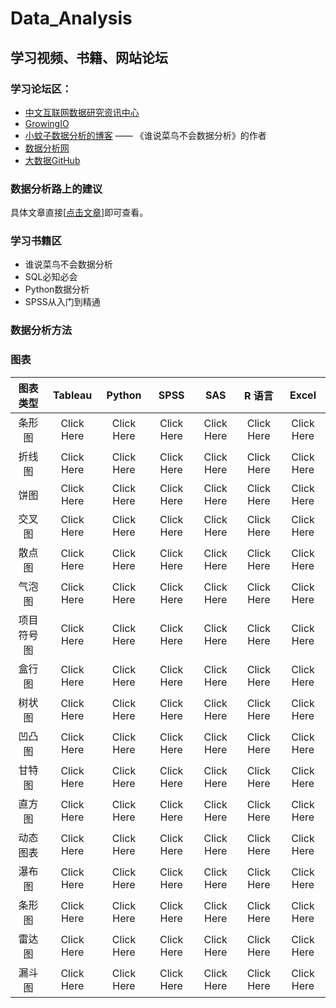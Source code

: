 # Data_Analysis

## 学习视频、书籍、网站论坛

### 学习论坛区：
 - [中文互联网数据研究资讯中心](http://www.199it.com/)
 - [GrowingIO](https://blog.growingio.com/)
 - [小蚊子数据分析的博客](http://blog.sina.com.cn/xiaowenzi22) —— 《谁说菜鸟不会数据分析》的作者
 - [数据分析网](http://www.afenxi.com/)
 - [大数据GitHub](https://github.com/onurakpolat/awesome-bigdata)

### 数据分析路上的建议
具体文章直接[[点击文章]()]即可查看。
 
### 学习书籍区
 - 谁说菜鸟不会数据分析
 - SQL必知必会
 - Python数据分析
 - SPSS从入门到精通

### 数据分析方法


### 图表
|图表类型|Tableau|Python|SPSS|SAS|R 语言|Excel|
|:--:|:--:|:--:|:--:|:--:|:--:|:--:|
|条形图|Click Here|Click Here|Click Here|Click Here|Click Here|Click Here|
|折线图|Click Here|Click Here|Click Here|Click Here|Click Here|Click Here|
|饼图|Click Here|Click Here|Click Here|Click Here|Click Here|Click Here|Click Here|
|交叉图|Click Here|Click Here|Click Here|Click Here|Click Here|Click Here|
|散点图|Click Here|Click Here|Click Here|Click Here|Click Here|Click Here|
|气泡图|Click Here|Click Here|Click Here|Click Here|Click Here|Click Here|
|项目符号图|Click Here|Click Here|Click Here|Click Here|Click Here|Click Here|Click Here|
|盒行图|Click Here|Click Here|Click Here|Click Here|Click Here|Click Here|
|树状图|Click Here|Click Here|Click Here|Click Here|Click Here|Click Here|
|凹凸图|Click Here|Click Here|Click Here|Click Here|Click Here|Click Here|
|甘特图|Click Here|Click Here|Click Here|Click Here|Click Here|Click Here|
|直方图|Click Here|Click Here|Click Here|Click Here|Click Here|Click Here|
|动态图表|Click Here|Click Here|Click Here|Click Here|Click Here|Click Here|
|瀑布图|Click Here|Click Here|Click Here|Click Here|Click Here|Click Here|
|条形图|Click Here|Click Here|Click Here|Click Here|Click Here|Click Here|
|雷达图|Click Here|Click Here|Click Here|Click Here|Click Here|Click Here|
|漏斗图|Click Here|Click Here|Click Here|Click Here|Click Here|Click Here|




